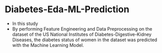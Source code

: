 # Diabetes-Eda-ML-Prediction

- In this study
- By performing Feature Engineering and Data Preprocessing on the dataset of the US National Institutes of Diabetes-Digestive-Kidney Diseases,
   the diabetes status of women in the dataset was predicted with the Machine Learning Model.
